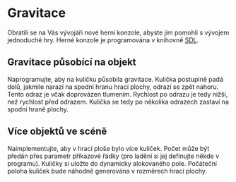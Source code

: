 # Gravitace

Obrátili se na Vás vývojáři nové herní konzole, abyste jim pomohli s vývojem jednoduché hry.
Herné konzole je programována v knihovně [SDL](/exercises.md#Exercise-11).

## Gravitace působící na objekt

Naprogramujte, aby na kuličku působila gravitace. Kulička postuplně padá dolů, jakmile narazí na spodní hranu hrací plochy, odrazí se zpět nahoru. Tento odraz je včak doprovázen tlumením. Rychlost po odrazu je tedy nižší, než rychlost před odrazem. Kulička se tedy po několika odrazech zastaví na spodní hraně plochy.

## Více objektů ve scéně

Naimplementujte, aby v hrací ploše bylo více kuliček. Počet může být předán přes parametr příkazové řádky (pro ladění si jej definujte někde v programu). Kuličky si uložte do dynamicky alokovaného pole. Počáteční poloha kuliček bude náhodně generována v rozměrech hrací plochy.
